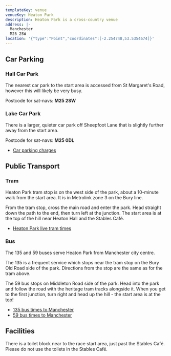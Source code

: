 ```yaml
---
templateKey: venue
venueKey: Heaton Park
description: Heaton Park is a cross-country venue
address: |-
  Manchester
  M25 2SW
location: '{"type":"Point","coordinates":[-2.254748,53.5354674]}'
---
```

## Car Parking

### Hall Car Park

The nearest car park to the start area is accessed from St Margaret's Road,
however this will likely be very busy.

Postcode for sat-navs: **M25 2SW**

### Lake Car Park

There is a larger, quieter car park off Sheepfoot Lane that is slightly further 
away from the start area.

Postcode for sat-navs: **M25 0DL**

* [Car parking charges](https://secure.manchester.gov.uk/info/500306/heaton_park/7652/parking_at_heaton_park)


## Public Transport

### Tram

Heaton Park tram stop is on the west side of the park, about a 10-minute walk
from the start area. It is in Metrolink zone 3 on the Bury line.

From the tram stop, cross the main road and enter the park. Head straight down
the path to the end, then turn left at the junction. The start area is at the
top of the hill near Heaton Hall and the Stables Café.

* [Heaton Park live tram times](https://tfgm.com/public-transport/tram/stops/heaton-park-tram)

### Bus

The 135 and 59 buses serve Heaton Park from Manchester city centre.

The 135 is a frequent service which stops near the tram stop on the Bury Old 
Road side of the park. Directions from the stop are the same as for the tram
above.

The 59 bus stops on Middleton Road side of the park. Head into the park and
follow the road with the heritage tram tracks alongside it. When you get to the
first junction, turn right and head up the hill - the start area is at the top!

* [135 bus times to Manchester](https://tfgm.com/public-transport/bus/stops/1800NC41881/135)
* [59 bus times to Manchester](https://tfgm.com/public-transport/bus/stops/1800NB42611/59)

## Facilities

There is a toilet block near to the race start area, just past the Stables Café.
Please do not use the toilets in the Stables Café.
